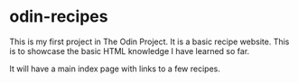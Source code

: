 # odin-recipes

This is my first project in The Odin Project. It is a basic recipe website. This is to showcase the basic HTML knowledge I have learned so far.

It will have a main index page with links to a few recipes.
